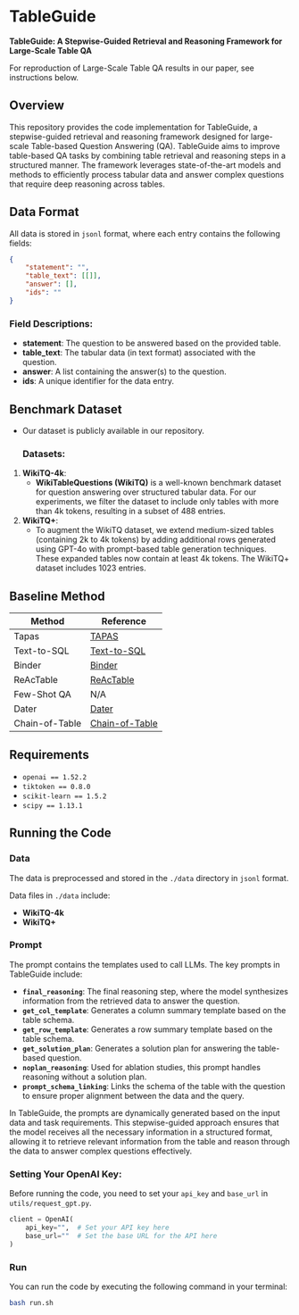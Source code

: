 # TableGuide

**TableGuide: A Stepwise-Guided Retrieval and Reasoning Framework for Large-Scale Table QA**

For reproduction of Large-Scale Table QA results in our paper, see instructions below.

## Overview

This repository provides the code implementation for TableGuide, a stepwise-guided retrieval and reasoning framework designed for large-scale Table-based Question Answering (QA). TableGuide aims to improve table-based QA tasks by combining table retrieval and reasoning steps in a structured manner. The framework leverages state-of-the-art models and methods to efficiently process tabular data and answer complex questions that require deep reasoning across tables.

## Data Format

All data is stored in `jsonl` format, where each entry contains the following fields:

```json
{
    "statement": "", 
    "table_text": [[]], 
    "answer": [], 
    "ids": ""
}
```

### Field Descriptions:

- **statement**: The question to be answered based on the provided table.
- **table_text**: The tabular data (in text format) associated with the question.
- **answer**: A list containing the answer(s) to the question.
- **ids**: A unique identifier for the data entry.

## Benchmark Dataset

+ Our dataset is publicly available in our repository.

  ### Datasets:
  
1. **WikiTQ-4k**:
     - **WikiTableQuestions (WikiTQ)** is a well-known benchmark dataset for question answering over structured tabular data. For our experiments, we filter the dataset to include only tables with more than 4k tokens, resulting in a subset of 488 entries.
2. **WikiTQ+**:
     - To augment the WikiTQ dataset, we extend medium-sized tables (containing 2k to 4k tokens) by adding additional rows generated using GPT-4o with prompt-based table generation techniques. These expanded tables now contain at least 4k tokens. The WikiTQ+ dataset includes 1023 entries.

## Baseline Method

| Method         | Reference                                                    |
| -------------- | ------------------------------------------------------------ |
| Tapas          | [TAPAS](https://huggingface.co/docs/transformers/model_doc/tapas) |
| Text-to-SQL    | [Text-to-SQL](https://arxiv.org/pdf/2204.00498)              |
| Binder         | [Binder](https://github.com/zsong96wisc/Binder-TableQA)      |
| ReAcTable      | [ReAcTable](https://github.com/yunjiazhang/reactable)        |
| Few-Shot QA    | N/A                                                          |
| Dater          | [Dater](https://arxiv.org/pdf/2301.13808)                    |
| Chain-of-Table | [Chain-of-Table](https://github.com/google-research/chain-of-table) |

## Requirements

+ `openai == 1.52.2`
+ `tiktoken == 0.8.0`
+ `scikit-learn == 1.5.2`
+ `scipy == 1.13.1`

## Running the Code

### Data

The data is preprocessed and stored in the `./data` directory in `jsonl` format.

Data files in `./data` include:

- **WikiTQ-4k**
- **WikiTQ+**

### Prompt

The prompt contains the templates used to call LLMs. The key prompts in TableGuide include:

- **`final_reasoning`**: The final reasoning step, where the model synthesizes information from the retrieved data to answer the question.
- **`get_col_template`**: Generates a column summary template based on the table schema.
- **`get_row_template`**: Generates a row summary template based on the table schema.
- **`get_solution_plan`**: Generates a solution plan for answering the table-based question.
- **`noplan_reasoning`**: Used for ablation studies, this prompt handles reasoning without a solution plan.
- **`prompt_schema_linking`**: Links the schema of the table with the question to ensure proper alignment between the data and the query.

In TableGuide, the prompts are dynamically generated based on the input data and task requirements. This stepwise-guided approach ensures that the model receives all the necessary information in a structured format, allowing it to retrieve relevant information from the table and reason through the data to answer complex questions effectively.

### Setting Your OpenAI Key:

Before running the code, you need to set your `api_key` and `base_url` in `utils/request_gpt.py`.

```python
client = OpenAI(
    api_key="",  # Set your API key here
    base_url=""  # Set the base URL for the API here
)
```

### Run

You can run the code by executing the following command in your terminal:

```bash
bash run.sh
```
